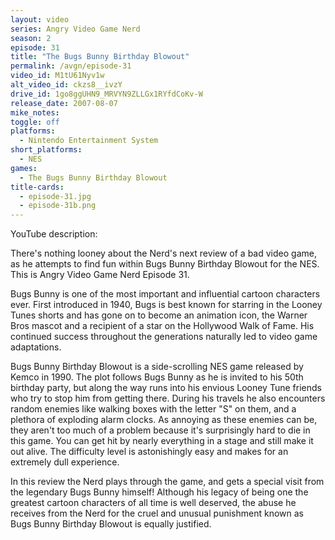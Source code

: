 ```yaml
---
layout: video
series: Angry Video Game Nerd
season: 2
episode: 31
title: "The Bugs Bunny Birthday Blowout"
permalink: /avgn/episode-31
video_id: M1tU61Nyv1w
alt_video_id: ckzs8__ivzY
drive_id: 1go8ggUHN9_MRVYN9ZLLGx1RYfdCoKv-W
release_date: 2007-08-07
mike_notes:
toggle: off
platforms:
  - Nintendo Entertainment System
short_platforms:
  - NES
games:
  - The Bugs Bunny Birthday Blowout
title-cards:
  - episode-31.jpg
  - episode-31b.png
---
```


<p class="yt-description">YouTube description:</p>

There's nothing looney about the Nerd's next review of a bad video game, as he attempts to find fun within Bugs Bunny Birthday Blowout for the NES. This is Angry Video Game Nerd Episode 31.

Bugs Bunny is one of the most important and influential cartoon characters ever. First introduced in 1940, Bugs is best known for starring in the Looney Tunes shorts and has gone on to become an animation icon, the Warner Bros mascot and a recipient of a star on the Hollywood Walk of Fame. His continued success throughout the generations naturally led to video game adaptations.

Bugs Bunny Birthday Blowout is a side-scrolling NES game released by Kemco in 1990. The plot follows Bugs Bunny as he is invited to his 50th birthday party, but along the way runs into his envious Looney Tune friends who try to stop him from getting there. During his travels he also encounters random enemies like walking boxes with the letter "S" on them, and a plethora of exploding alarm clocks. As annoying as these enemies can be, they aren't too much of a problem because it's surprisingly hard to die in this game. You can get hit by nearly everything in a stage and still make it out alive. The difficulty level is astonishingly easy and makes for an extremely dull experience.

In this review the Nerd plays through the game, and gets a special visit from the legendary Bugs Bunny himself! Although his legacy of being one the greatest cartoon characters of all time is well deserved, the abuse he receives from the Nerd for the cruel and unusual punishment known as Bugs Bunny Birthday Blowout is equally justified.